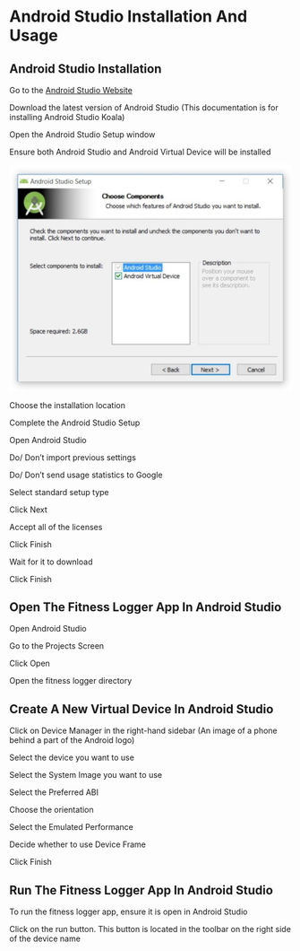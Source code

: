 # Android Studio Installation And Usage

## Android Studio Installation

Go to the [Android Studio Website](https://developer.android.com/studio)

Download the latest version of Android Studio (This documentation is for installing Android Studio Koala)

Open the Android Studio Setup window

Ensure both Android Studio and Android Virtual Device will be installed

![Android Studio Installation - Choose Components Screen](img/android-studio-installation-choose-components-screen.jpg)

Choose the installation location

Complete the Android Studio Setup

Open Android Studio

Do/ Don’t import previous settings

Do/ Don’t send usage statistics to Google

Select standard setup type

Click Next

Accept all of the licenses

Click Finish

Wait for it to download

Click Finish

## Open The Fitness Logger App In Android Studio

Open Android Studio

Go to the Projects Screen

Click Open

Open the fitness logger directory

## Create A New Virtual Device In Android Studio

Click on Device Manager in the right-hand sidebar (An image of a phone behind a part of the Android logo)

Select the device you want to use

Select the System Image you want to use

Select the Preferred ABI

Choose the orientation

Select the Emulated Performance

Decide whether to use Device Frame

Click Finish

## Run The Fitness Logger App In Android Studio

To run the fitness logger app, ensure it is open in Android Studio

Click on the run button. This button is located in the toolbar on the right side of the device name